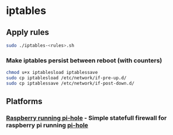 # iptables

## Apply rules
```bash
sudo ./iptables-<rules>.sh
```

### Make iptables persist between reboot (with counters)
```bash
chmod u+x iptablesload iptablessave
sudo cp iptablesload /etc/network/if-pre-up.d/
sudo cp iptablessave /etc/network/if-post-down.d/
```

## Platforms
### [Raspberry running pi-hole](iptables-raspberry.sh) - Simple statefull firewall for raspberry pi running [pi-hole](https://github.com/pi-hole/pi-hole)
